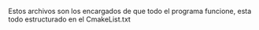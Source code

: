 Estos archivos son los encargados de que todo el programa funcione, esta todo estructurado en el CmakeList.txt

